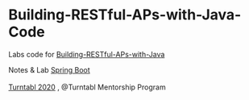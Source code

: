 # Building-RESTful-APs-with-Java-Code

Labs code for [Building-RESTful-APs-with-Java](https://github.com/idawud/Building-RESTful-APs-with-Java)

Notes & Lab [Spring Boot]( https://github.com/idawud/Building-RESTful-APs-with-Java/blob/master/presentations/springboot.md)
<br/><br/>[Turntabl 2020](https://turntabl.io/) , @Turntabl Mentorship Program
